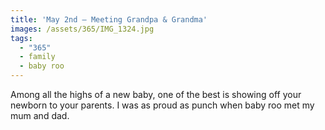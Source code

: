 ```yaml
---
title: 'May 2nd — Meeting Grandpa & Grandma'
images: /assets/365/IMG_1324.jpg
tags:
  - "365"
  - family
  - baby roo
---
```

Among all the highs of a new baby, one of the best is showing off your newborn to your parents. I was as proud as punch when baby roo met my mum and dad.